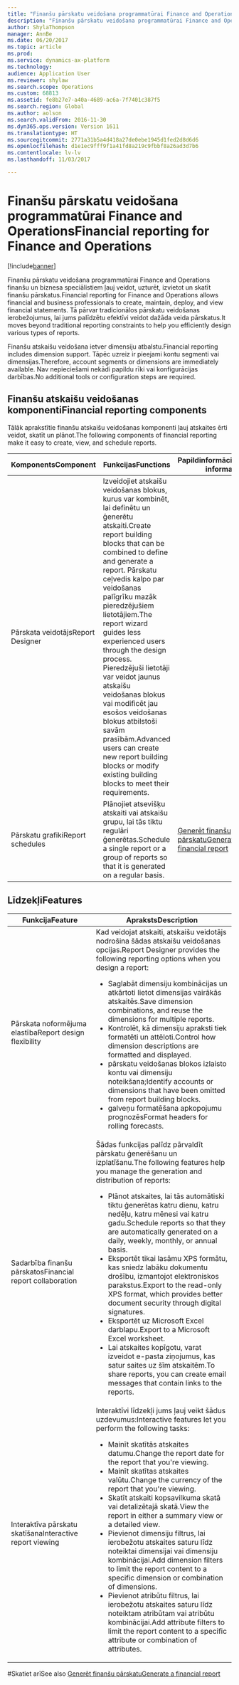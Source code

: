 ```yaml
---
title: "Finanšu pārskatu veidošana programmatūrai Finance and Operations"
description: "Finanšu pārskatu veidošana programmatūrai Finance and Operations finanšu un biznesa speciālistiem ļauj veidot, uzturēt, izvietot un skatīt finanšu pārskatus. Tā pārvar tradicionālos pārskatu veidošanas ierobežojumus, lai jums palīdzētu efektīvi veidot dažāda veida pārskatus."
author: ShylaThompson
manager: AnnBe
ms.date: 06/20/2017
ms.topic: article
ms.prod: 
ms.service: dynamics-ax-platform
ms.technology: 
audience: Application User
ms.reviewer: shylaw
ms.search.scope: Operations
ms.custom: 68813
ms.assetid: fe8b27e7-a40a-4689-ac6a-7f7401c387f5
ms.search.region: Global
ms.author: aolson
ms.search.validFrom: 2016-11-30
ms.dyn365.ops.version: Version 1611
ms.translationtype: HT
ms.sourcegitcommit: 2771a31b5a4d418a27de0ebe1945d1fed2d8d6d6
ms.openlocfilehash: d1e1ec9fff9f1a41fd8a219c9fbbf8a26ad3d7b6
ms.contentlocale: lv-lv
ms.lasthandoff: 11/03/2017

---
```


# <a name="financial-reporting-for-finance-and-operations"></a><span data-ttu-id="afd9b-104">Finanšu pārskatu veidošana programmatūrai Finance and Operations</span><span class="sxs-lookup"><span data-stu-id="afd9b-104">Financial reporting for Finance and Operations</span></span>

[!include[banner](../includes/banner.md)]


<span data-ttu-id="afd9b-105">Finanšu pārskatu veidošana programmatūrai Finance and Operations finanšu un biznesa speciālistiem ļauj veidot, uzturēt, izvietot un skatīt finanšu pārskatus.</span><span class="sxs-lookup"><span data-stu-id="afd9b-105">Financial reporting for Finance and Operations allows financial and business professionals to create, maintain, deploy, and view financial statements.</span></span> <span data-ttu-id="afd9b-106">Tā pārvar tradicionālos pārskatu veidošanas ierobežojumus, lai jums palīdzētu efektīvi veidot dažāda veida pārskatus.</span><span class="sxs-lookup"><span data-stu-id="afd9b-106">It moves beyond traditional reporting constraints to help you efficiently design various types of reports.</span></span>

<span data-ttu-id="afd9b-107">Finanšu atskaišu veidošana ietver dimensiju atbalstu.</span><span class="sxs-lookup"><span data-stu-id="afd9b-107">Financial reporting includes dimension support.</span></span> <span data-ttu-id="afd9b-108">Tāpēc uzreiz ir pieejami kontu segmenti vai dimensijas.</span><span class="sxs-lookup"><span data-stu-id="afd9b-108">Therefore, account segments or dimensions are immediately available.</span></span> <span data-ttu-id="afd9b-109">Nav nepieciešami nekādi papildu rīki vai konfigurācijas darbības.</span><span class="sxs-lookup"><span data-stu-id="afd9b-109">No additional tools or configuration steps are required.</span></span>

## <a name="financial-reporting-components"></a><span data-ttu-id="afd9b-110">Finanšu atskaišu veidošanas komponenti</span><span class="sxs-lookup"><span data-stu-id="afd9b-110">Financial reporting components</span></span>
<span data-ttu-id="afd9b-111">Tālāk aprakstītie finanšu atskaišu veidošanas komponenti ļauj atskaites ērti veidot, skatīt un plānot.</span><span class="sxs-lookup"><span data-stu-id="afd9b-111">The following components of financial reporting make it easy to create, view, and schedule reports.</span></span>

| <span data-ttu-id="afd9b-112">Komponents</span><span class="sxs-lookup"><span data-stu-id="afd9b-112">Component</span></span>        | <span data-ttu-id="afd9b-113">Funkcijas</span><span class="sxs-lookup"><span data-stu-id="afd9b-113">Functions</span></span>                                                                                                                                                                                                                                                                           | <span data-ttu-id="afd9b-114">Papildinformācija</span><span class="sxs-lookup"><span data-stu-id="afd9b-114">Additional information</span></span>                                                                          |
|------------------|-------------------------------------------------------------------------------------------------------------------------------------------------------------------------------------------------------------------------------------------------------------------------------------|-------------------------------------------------------------------------------------------------|
| <span data-ttu-id="afd9b-115">Pārskata veidotājs</span><span class="sxs-lookup"><span data-stu-id="afd9b-115">Report Designer</span></span>  | <span data-ttu-id="afd9b-116">Izveidojiet atskaišu veidošanas blokus, kurus var kombinēt, lai definētu un ģenerētu atskaiti.</span><span class="sxs-lookup"><span data-stu-id="afd9b-116">Create report building blocks that can be combined to define and generate a report.</span></span> <span data-ttu-id="afd9b-117">Pārskatu ceļvedis kalpo par veidošanas palīgrīku mazāk pieredzējušiem lietotājiem.</span><span class="sxs-lookup"><span data-stu-id="afd9b-117">The report wizard guides less experienced users through the design process.</span></span> <span data-ttu-id="afd9b-118">Pieredzējuši lietotāji var veidot jaunus atskaišu veidošanas blokus vai modificēt jau esošos veidošanas blokus atbilstoši savām prasībām.</span><span class="sxs-lookup"><span data-stu-id="afd9b-118">Advanced users can create new report building blocks or modify existing building blocks to meet their requirements.</span></span> |                                                                                                 |
| <span data-ttu-id="afd9b-119">Pārskatu grafiki</span><span class="sxs-lookup"><span data-stu-id="afd9b-119">Report schedules</span></span> | <span data-ttu-id="afd9b-120">Plānojiet atsevišķu atskaiti vai atskaišu grupu, lai tās tiktu regulāri ģenerētas.</span><span class="sxs-lookup"><span data-stu-id="afd9b-120">Schedule a single report or a group of reports so that it is generated on a regular basis.</span></span>                                                                                                                                                                                          | [<span data-ttu-id="afd9b-121">Ģenerēt finanšu pārskatu</span><span class="sxs-lookup"><span data-stu-id="afd9b-121">Generate a financial report</span></span>](generate-financial-report.md) |

## <a name="features"></a><span data-ttu-id="afd9b-122">Līdzekļi</span><span class="sxs-lookup"><span data-stu-id="afd9b-122">Features</span></span>
<table>
<thead>
<tr class="header">
<th><span data-ttu-id="afd9b-123">Funkcija</span><span class="sxs-lookup"><span data-stu-id="afd9b-123">Feature</span></span></th>
<th><span data-ttu-id="afd9b-124">Apraksts</span><span class="sxs-lookup"><span data-stu-id="afd9b-124">Description</span></span></th>
</tr>
</thead>
<tbody>
<tr class="odd">
<td><span data-ttu-id="afd9b-125">Pārskata noformējuma elastība</span><span class="sxs-lookup"><span data-stu-id="afd9b-125">Report design flexibility</span></span></td>
<td><span data-ttu-id="afd9b-126">Kad veidojat atskaiti, atskaišu veidotājs nodrošina šādas atskaišu veidošanas opcijas.</span><span class="sxs-lookup"><span data-stu-id="afd9b-126">Report Designer provides the following reporting options when you design a report:</span></span>
<ul>
<li><span data-ttu-id="afd9b-127">Saglabāt dimensiju kombinācijas un atkārtoti lietot dimensijas vairākās atskaitēs.</span><span class="sxs-lookup"><span data-stu-id="afd9b-127">Save dimension combinations, and reuse the dimensions for multiple reports.</span></span></li>
<li><span data-ttu-id="afd9b-128">Kontrolēt, kā dimensiju apraksti tiek formatēti un attēloti.</span><span class="sxs-lookup"><span data-stu-id="afd9b-128">Control how dimension descriptions are formatted and displayed.</span></span></li>
<li><span data-ttu-id="afd9b-129">pārskatu veidošanas blokos izlaisto kontu vai dimensiju noteikšana;</span><span class="sxs-lookup"><span data-stu-id="afd9b-129">Identify accounts or dimensions that have been omitted from report building blocks.</span></span></li>
<li><span data-ttu-id="afd9b-130">galveņu formatēšana apkopojumu prognozēs</span><span class="sxs-lookup"><span data-stu-id="afd9b-130">Format headers for rolling forecasts.</span></span></li>
</ul></td>
</tr>
<tr class="even">
<td><span data-ttu-id="afd9b-131">Sadarbība finanšu pārskatos</span><span class="sxs-lookup"><span data-stu-id="afd9b-131">Financial report collaboration</span></span></td>
<td><span data-ttu-id="afd9b-132">Šādas funkcijas palīdz pārvaldīt pārskatu ģenerēšanu un izplatīšanu.</span><span class="sxs-lookup"><span data-stu-id="afd9b-132">The following features help you manage the generation and distribution of reports:</span></span>
<ul>
<li><span data-ttu-id="afd9b-133">Plānot atskaites, lai tās automātiski tiktu ģenerētas katru dienu, katru nedēļu, katru mēnesi vai katru gadu.</span><span class="sxs-lookup"><span data-stu-id="afd9b-133">Schedule reports so that they are automatically generated on a daily, weekly, monthly, or annual basis.</span></span></li>
<li><span data-ttu-id="afd9b-134">Eksportēt tikai lasāmu XPS formātu, kas sniedz labāku dokumentu drošību, izmantojot elektroniskos parakstus.</span><span class="sxs-lookup"><span data-stu-id="afd9b-134">Export to the read-only XPS format, which provides better document security through digital signatures.</span></span></li>
<li><span data-ttu-id="afd9b-135">Eksportēt uz Microsoft Excel darblapu.</span><span class="sxs-lookup"><span data-stu-id="afd9b-135">Export to a Microsoft Excel worksheet.</span></span></li>
<li><span data-ttu-id="afd9b-136">Lai atskaites kopīgotu, varat izveidot e-pasta ziņojumus, kas satur saites uz šīm atskaitēm.</span><span class="sxs-lookup"><span data-stu-id="afd9b-136">To share reports, you can create email messages that contain links to the reports.</span></span></li>
</ul></td>
</tr>
<tr class="odd">
<td><span data-ttu-id="afd9b-137">Interaktīva pārskatu skatīšana</span><span class="sxs-lookup"><span data-stu-id="afd9b-137">Interactive report viewing</span></span></td>
<td><span data-ttu-id="afd9b-138">Interaktīvi līdzekļi jums ļauj veikt šādus uzdevumus:</span><span class="sxs-lookup"><span data-stu-id="afd9b-138">Interactive features let you perform the following tasks:</span></span>
<ul>
<li><span data-ttu-id="afd9b-139">Mainīt skatītās atskaites datumu.</span><span class="sxs-lookup"><span data-stu-id="afd9b-139">Change the report date for the report that you're viewing.</span></span></li>
<li><span data-ttu-id="afd9b-140">Mainīt skatītas atskaites valūtu.</span><span class="sxs-lookup"><span data-stu-id="afd9b-140">Change the currency of the report that you're viewing.</span></span></li>
<li><span data-ttu-id="afd9b-141">Skatīt atskaiti kopsavilkuma skatā vai detalizētajā skatā.</span><span class="sxs-lookup"><span data-stu-id="afd9b-141">View the report in either a summary view or a detailed view.</span></span></li>
<li><span data-ttu-id="afd9b-142">Pievienot dimensiju filtrus, lai ierobežotu atskaites saturu līdz noteiktai dimensijai vai dimensiju kombinācijai.</span><span class="sxs-lookup"><span data-stu-id="afd9b-142">Add dimension filters to limit the report content to a specific dimension or combination of dimensions.</span></span></li>
<li><span data-ttu-id="afd9b-143">Pievienot atribūtu filtrus, lai ierobežotu atskaites saturu līdz noteiktam atribūtam vai atribūtu kombinācijai.</span><span class="sxs-lookup"><span data-stu-id="afd9b-143">Add attribute filters to limit the report content to a specific attribute or combination of attributes.</span></span></li>
</ul>
</td>
</tr>
</tbody>
</table>

#<a name="see-also"></a><span data-ttu-id="afd9b-144">Skatiet arī</span><span class="sxs-lookup"><span data-stu-id="afd9b-144">See also</span></span>
[<span data-ttu-id="afd9b-145">Ģenerēt finanšu pārskatu</span><span class="sxs-lookup"><span data-stu-id="afd9b-145">Generate a financial report</span></span>](generate-financial-report.md)






